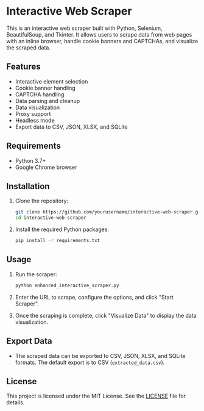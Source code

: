 # Interactive Web Scraper

This is an interactive web scraper built with Python, Selenium, BeautifulSoup, and Tkinter. It allows users to scrape data from web pages with an inline browser, handle cookie banners and CAPTCHAs, and visualize the scraped data.

## Features
- Interactive element selection
- Cookie banner handling
- CAPTCHA handling
- Data parsing and cleanup
- Data visualization
- Proxy support
- Headless mode
- Export data to CSV, JSON, XLSX, and SQLite

## Requirements
- Python 3.7+
- Google Chrome browser

## Installation
1. Clone the repository:
    ```bash
    git clone https://github.com/yourusername/interactive-web-scraper.git
    cd interactive-web-scraper
    ```

2. Install the required Python packages:
    ```bash
    pip install -r requirements.txt
    ```

## Usage
1. Run the scraper:
    ```bash
    python enhanced_interactive_scraper.py
    ```

2. Enter the URL to scrape, configure the options, and click "Start Scraper".

3. Once the scraping is complete, click "Visualize Data" to display the data visualization.

## Export Data
- The scraped data can be exported to CSV, JSON, XLSX, and SQLite formats. The default export is to CSV (`extracted_data.csv`).

## License
This project is licensed under the MIT License. See the [LICENSE](LICENSE) file for details.
